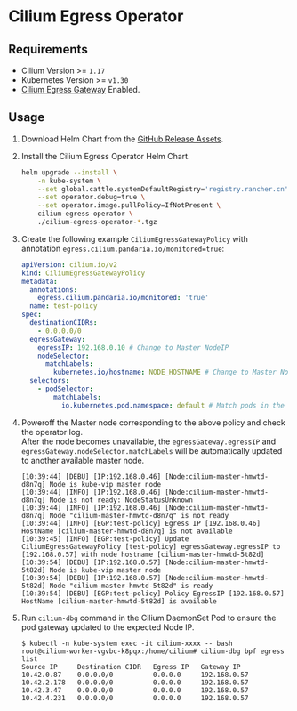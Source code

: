 # Cilium Egress Operator

## Requirements

- Cilium Version >= `1.17`
- Kubernetes Version >= `v1.30`
- [Cilium Egress Gateway](https://docs.cilium.io/en/stable/network/egress-gateway/egress-gateway/) Enabled.

## Usage

1. Download Helm Chart from the [GitHub Release Assets](https://github.com/cnrancher/cilium-egress-operator/releases).
1. Install the Cilium Egress Operator Helm Chart.

    ```sh
    helm upgrade --install \
        -n kube-system \
        --set global.cattle.systemDefaultRegistry='registry.rancher.cn' \
        --set operator.debug=true \
        --set operator.image.pullPolicy=IfNotPresent \
        cilium-egress-operator \
        ./cilium-egress-operator-*.tgz
    ```

1. Create the following example `CiliumEgressGatewayPolicy` with annotation `egress.cilium.pandaria.io/monitored=true`:

    ```yaml
    apiVersion: cilium.io/v2
    kind: CiliumEgressGatewayPolicy
    metadata:
      annotations:
        egress.cilium.pandaria.io/monitored: 'true'
      name: test-policy
    spec:
      destinationCIDRs:
        - 0.0.0.0/0
      egressGateway:
        egressIP: 192.168.0.10 # Change to Master NodeIP
        nodeSelector:
          matchLabels:
            kubernetes.io/hostname: NODE_HOSTNAME # Change to Master Node HostName
      selectors:
        - podSelector:
            matchLabels:
              io.kubernetes.pod.namespace: default # Match pods in the default namespace
    ```

1. Poweroff the Master node corresponding to the above policy and check the operator log.  
    After the node becomes unavailable, the `egressGateway.egressIP` and `egressGateway.nodeSelector.matchLabels` will be automatically updated to another available master node.

    ```log
    [10:39:44] [DEBU] [IP:192.168.0.46] [Node:cilium-master-hmwtd-d8n7q] Node is kube-vip master node
    [10:39:44] [INFO] [IP:192.168.0.46] [Node:cilium-master-hmwtd-d8n7q] Node is not ready: NodeStatusUnknown
    [10:39:44] [INFO] [IP:192.168.0.46] [Node:cilium-master-hmwtd-d8n7q] Node "cilium-master-hmwtd-d8n7q" is not ready
    [10:39:44] [INFO] [EGP:test-policy] Egress IP [192.168.0.46] HostName [cilium-master-hmwtd-d8n7q] is not available
    [10:39:45] [INFO] [EGP:test-policy] Update CiliumEgressGatewayPolicy [test-policy] egressGateway.egressIP to [192.168.0.57] with node hostname [cilium-master-hmwtd-5t82d]
    [10:39:54] [DEBU] [IP:192.168.0.57] [Node:cilium-master-hmwtd-5t82d] Node is kube-vip master node
    [10:39:54] [DEBU] [IP:192.168.0.57] [Node:cilium-master-hmwtd-5t82d] Node "cilium-master-hmwtd-5t82d" is ready
    [10:39:54] [DEBU] [EGP:test-policy] Policy EgressIP [192.168.0.57] HostName [cilium-master-hmwtd-5t82d] is available
    ```

1. Run `cilium-dbg` command in the Cilium DaemonSet Pod to ensure the pod gateway updated to the expected Node IP.

    ```console
    $ kubectl -n kube-system exec -it cilium-xxxx -- bash
    root@cilium-worker-vgvbc-k8pqx:/home/cilium# cilium-dbg bpf egress list
    Source IP     Destination CIDR   Egress IP   Gateway IP
    10.42.0.87    0.0.0.0/0          0.0.0.0     192.168.0.57
    10.42.2.178   0.0.0.0/0          0.0.0.0     192.168.0.57
    10.42.3.47    0.0.0.0/0          0.0.0.0     192.168.0.57
    10.42.4.231   0.0.0.0/0          0.0.0.0     192.168.0.57
    ```
